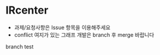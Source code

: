 # IRcenter

* 과제/요청사항은 Issue 항목을 이용해주세요 
* conflict 여지가 있는 그래프 개발은 branch 후 merge 바랍니다



branch test